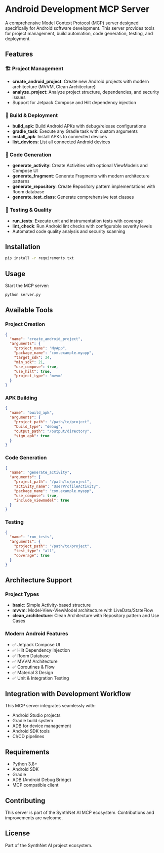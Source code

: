 # Android Development MCP Server

A comprehensive Model Context Protocol (MCP) server designed specifically for Android software development. This server provides tools for project management, build automation, code generation, testing, and deployment.

## Features

### 🏗️ Project Management
- **create_android_project**: Create new Android projects with modern architecture (MVVM, Clean Architecture)
- **analyze_project**: Analyze project structure, dependencies, and security issues
- Support for Jetpack Compose and Hilt dependency injection

### 🔨 Build & Deployment
- **build_apk**: Build Android APKs with debug/release configurations
- **gradle_task**: Execute any Gradle task with custom arguments
- **install_apk**: Install APKs to connected devices
- **list_devices**: List all connected Android devices

### 🧩 Code Generation
- **generate_activity**: Create Activities with optional ViewModels and Compose UI
- **generate_fragment**: Generate Fragments with modern architecture patterns
- **generate_repository**: Create Repository pattern implementations with Room database
- **generate_test_class**: Generate comprehensive test classes

### 🧪 Testing & Quality
- **run_tests**: Execute unit and instrumentation tests with coverage
- **lint_check**: Run Android lint checks with configurable severity levels
- Automated code quality analysis and security scanning

## Installation

```bash
pip install -r requirements.txt
```

## Usage

Start the MCP server:

```bash
python server.py
```

## Available Tools

### Project Creation
```json
{
  "name": "create_android_project",
  "arguments": {
    "project_name": "MyApp",
    "package_name": "com.example.myapp",
    "target_sdk": 34,
    "min_sdk": 21,
    "use_compose": true,
    "use_hilt": true,
    "project_type": "mvvm"
  }
}
```

### APK Building
```json
{
  "name": "build_apk",
  "arguments": {
    "project_path": "/path/to/project",
    "build_type": "debug",
    "output_path": "/output/directory",
    "sign_apk": true
  }
}
```

### Code Generation
```json
{
  "name": "generate_activity",
  "arguments": {
    "project_path": "/path/to/project",
    "activity_name": "UserProfileActivity",
    "package_name": "com.example.myapp",
    "use_compose": true,
    "include_viewmodel": true
  }
}
```

### Testing
```json
{
  "name": "run_tests",
  "arguments": {
    "project_path": "/path/to/project",
    "test_type": "all",
    "coverage": true
  }
}
```

## Architecture Support

### Project Types
- **basic**: Simple Activity-based structure
- **mvvm**: Model-View-ViewModel architecture with LiveData/StateFlow
- **clean_architecture**: Clean Architecture with Repository pattern and Use Cases

### Modern Android Features
- ✅ Jetpack Compose UI
- ✅ Hilt Dependency Injection  
- ✅ Room Database
- ✅ MVVM Architecture
- ✅ Coroutines & Flow
- ✅ Material 3 Design
- ✅ Unit & Integration Testing

## Integration with Development Workflow

This MCP server integrates seamlessly with:
- Android Studio projects
- Gradle build system
- ADB for device management
- Android SDK tools
- CI/CD pipelines

## Requirements

- Python 3.8+
- Android SDK
- Gradle
- ADB (Android Debug Bridge)
- MCP compatible client

## Contributing

This server is part of the SynthNet AI MCP ecosystem. Contributions and improvements are welcome.

## License

Part of the SynthNet AI project ecosystem.